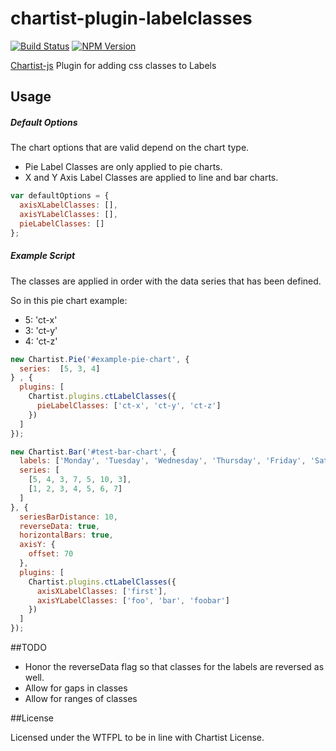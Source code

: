 # chartist-plugin-labelclasses

[![Build Status](https://travis-ci.org/mtgibbs/chartist-plugin-labelclasses.svg?branch=master)](https://travis-ci.org/mtgibbs/chartist-plugin-labelclasses)
[![NPM Version](https://img.shields.io/npm/v/chartist-plugin-labelclasses.svg)](https://www.npmjs.com/package/chartist-plugin-labelclasses)

[Chartist-js](https://github.com/gionkunz/chartist-js) Plugin for adding css classes to Labels

## Usage

##### Default Options

The chart options that are valid depend on the chart type.  
- Pie Label Classes are only applied to pie charts.
- X and Y Axis Label Classes are applied to line and bar charts.

```javascript
var defaultOptions = {
  axisXLabelClasses: [],
  axisYLabelClasses: [],
  pieLabelClasses: []
};
```

##### Example Script

The classes are applied in order with the data series that has been defined.

So in this pie chart example:
- 5: 'ct-x'
- 3: 'ct-y'
- 4: 'ct-z'

```javascript
new Chartist.Pie('#example-pie-chart', {
  series:  [5, 3, 4]
} , {
  plugins: [
    Chartist.plugins.ctLabelClasses({
      pieLabelClasses: ['ct-x', 'ct-y', 'ct-z']
    })
  ]
});

new Chartist.Bar('#test-bar-chart', {
  labels: ['Monday', 'Tuesday', 'Wednesday', 'Thursday', 'Friday', 'Saturday', 'Sunday'],
  series: [
    [5, 4, 3, 7, 5, 10, 3],
    [1, 2, 3, 4, 5, 6, 7]
  ]
}, {
  seriesBarDistance: 10,
  reverseData: true,
  horizontalBars: true,
  axisY: {
    offset: 70
  },
  plugins: [
    Chartist.plugins.ctLabelClasses({
      axisXLabelClasses: ['first'],
      axisYLabelClasses: ['foo', 'bar', 'foobar']
    })
  ]
});
```

##TODO

- Honor the reverseData flag so that classes for the labels are reversed as well.
- Allow for gaps in classes
- Allow for ranges of classes

##License

Licensed under the WTFPL to be in line with Chartist License.

